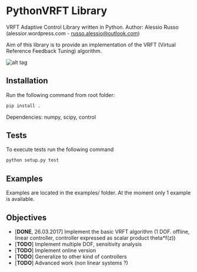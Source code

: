 # PythonVRFT Library
VRFT Adaptive Control Library written in Python.
Author: Alessio Russo (alessior.wordpress.com - russo.alessio@outlook.com)

Aim of this library is to provide an implementation of the VRFT (Virtual Reference Feedback Tuning) algorithm.

![alt tag](https://github.com/rssalessio/PythonVRFT/blob/master/examples/1_example.png)

Installation
------
Run the following command from  root folder:
```sh
pip install . 
``` 
Dependencies: numpy, scipy, control

Tests
------
To execute tests run the following command
```sh
python setup.py test
``` 

Examples
------
Examples are located in the examples/ folder. At the moment only 1 example is available.

Objectives
------
- [**DONE**, 26.03.2017] Implement the basic VRFT algorithm (1 DOF. offline, linear controller, controller expressed as scalar product theta*f(z))
- [**TODO**] Implement  multiple DOF, sensitivity analysis
- [**TODO**] Implement online version
- [**TODO**] Generalize to other kind of controllers
- [**TODO**] Advanced work (non linear systems ?)



